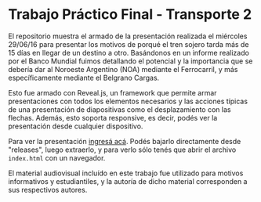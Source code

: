 # Trabajo Práctico Final - Transporte 2

El repositorio muestra el armado de la presentación realizada el miércoles 29/06/16 para presentar los motivos de porqué el tren sojero tarda más de 15 días en llegar de un destino a otro. 
Basándonos en un informe realizado por el Banco Mundial fuimos detallando el potencial y la importancia que se debería dar al Noroeste Argentino (NOA) mediante el Ferrocarril, y más específicamente mediante el Belgrano Cargas. 

Esto fue armado con Reveal.js, un framework que permite armar presentaciones con todos los elementos necesarios y las acciones típicas de una presentación de diapositivas como el desplazamiento con las flechas. 
Además, esto soporta responsive, es decir, podés ver la presentación desde cualquier dispositivo. 

Para ver la presentación [ingresá acá](http://Fermoto5HD.github.io/transporte2-tpfinal). 
Podés bajarlo directamente desde "releases", luego extraerlo, y para verlo sólo tenés que abrir el archivo `index.html` con un navegador. 

El material audiovisual incluído en este trabajo fue utilizado para motivos informativos y estudiantiles, y la autoría de dicho material corresponden a sus respectivos autores. 
